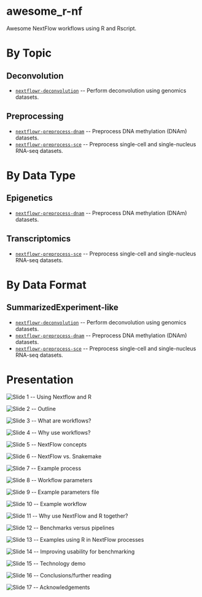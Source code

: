 # awesome_r-nf

Awesome NextFlow workflows using R and Rscript.

# By Topic

## Deconvolution

* [`nextflowr-deconvolution`](https://github.com/metamaden/nextflowr-deconvolution) -- Perform deconvolution using genomics datasets.

## Preprocessing

* [`nextflowr-preprocess-dnam`](https://github.com/metamaden/nextflowr-preprocessdnam) -- Preprocess DNA methylation (DNAm) datasets.
* [`nextflowr-preprocess-sce`](https://github.com/metamaden/nextflowr-preprocessdnam) -- Preprocess single-cell and single-nucleus RNA-seq datasets.

# By Data Type

## Epigenetics

* [`nextflowr-preprocess-dnam`](https://github.com/metamaden/nextflowr-preprocessdnam) -- Preprocess DNA methylation (DNAm) datasets.

## Transcriptomics

* [`nextflowr-preprocess-sce`](https://github.com/metamaden/nextflowr-preprocessdnam) -- Preprocess single-cell and single-nucleus RNA-seq datasets.

# By Data Format

## SummarizedExperiment-like

* [`nextflowr-deconvolution`](https://github.com/metamaden/nextflowr-deconvolution) -- Perform deconvolution using genomics datasets.
* [`nextflowr-preprocess-dnam`](https://github.com/metamaden/nextflowr-preprocessdnam) -- Preprocess DNA methylation (DNAm) datasets.
* [`nextflowr-preprocess-sce`](https://github.com/metamaden/nextflowr-preprocessdnam) -- Preprocess single-cell and single-nucleus RNA-seq datasets.

# Presentation

![Slide 1 -- Using Nextflow and R](./doc/presentation/Slide1.jpg)

![Slide 2 -- Outline](./doc/presentation/Slide2.jpg)

![Slide 3 -- What are workflows?](./doc/presentation/Slide3.jpg)

![Slide 4 -- Why use workflows?](./doc/presentation/Slide4.jpg)

![Slide 5 -- NextFlow concepts](./doc/presentation/Slide5.jpg)

![Slide 6 -- NextFlow vs. Snakemake](./doc/presentation/Slide6.jpg)

![Slide 7 -- Example process](./doc/presentation/Slide7.jpg)

![Slide 8 -- Workflow parameters](./doc/presentation/Slide8.jpg)

![Slide 9 -- Example parameters file](./doc/presentation/Slide9.jpg)

![Slide 10 -- Example workflow](./doc/presentation/Slide10.jpg)

![Slide 11 -- Why use NextFlow and R together?](./doc/presentation/Slide11.jpg)

![Slide 12 -- Benchmarks versus pipelines](./doc/presentation/Slide12.jpg)

![Slide 13 -- Examples using R in NextFlow processes](./doc/presentation/Slide13.jpg)

![Slide 14 -- Improving usability for benchmarking](./doc/presentation/Slide14.jpg)

![Slide 15 -- Technology demo](./doc/presentation/Slide15.jpg)

![Slide 16 -- Conclusions/further reading](./doc/presentation/Slide16.jpg)

![Slide 17 -- Acknowledgements](./doc/presentation/Slide17.jpg)